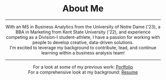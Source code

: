 # <center>About Me</center>
<hr>

<center>With an MS in Business Analytics from the University of Notre Dame ('23), a BBA in Marketing from Kent State University ('22), and experience competing as a Division-I student-athlete, I have a passion for working with people to develop creative, data-driven solutions.</center>
<center>I'm excited to leverage my background to contribute, lead, and continue learning within a business analysis team!</center>

<hr>

<center>For a look at some of my previous work: <a href="portfolio">Portfolio</a> 
<center>For a comprehensive look at my background: <a href="resume3">Resume</a></center> 



